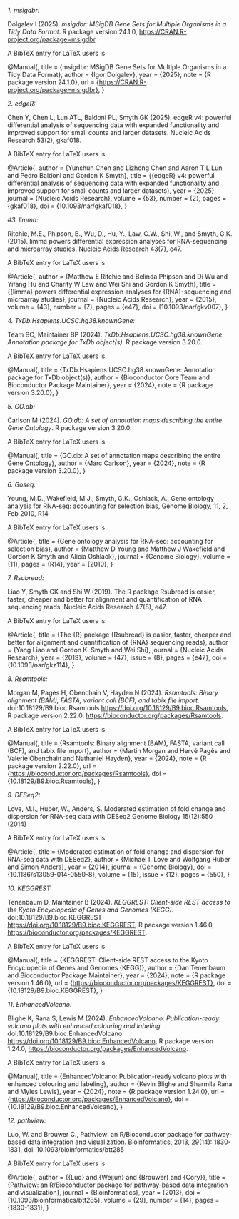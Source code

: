 *1. msigdbr:*

  Dolgalev I (2025). _msigdbr: MSigDB Gene Sets for Multiple Organisms in a Tidy
  Data Format_. R package version 24.1.0,
  <https://CRAN.R-project.org/package=msigdbr>.

A BibTeX entry for LaTeX users is

  @Manual{,
    title = {msigdbr: MSigDB Gene Sets for Multiple Organisms in a Tidy Data Format},
    author = {Igor Dolgalev},
    year = {2025},
    note = {R package version 24.1.0},
    url = {https://CRAN.R-project.org/package=msigdbr},
  }

*2. edgeR:*

  Chen Y, Chen L, Lun ATL, Baldoni PL, Smyth GK (2025). edgeR v4: powerful
  differential analysis of sequencing data with expanded functionality and improved
  support for small counts and larger datasets. Nucleic Acids Research 53(2),
  gkaf018.

A BibTeX entry for LaTeX users is

  @Article{,
    author = {Yunshun Chen and Lizhong Chen and Aaron T L Lun and Pedro Baldoni and Gordon K Smyth},
    title = {{edgeR} v4: powerful differential analysis of sequencing data with expanded functionality and improved support for small counts and larger datasets},
    year = {2025},
    journal = {Nucleic Acids Research},
    volume = {53},
    number = {2},
    pages = {gkaf018},
    doi = {10.1093/nar/gkaf018},
  }

#*3. limma:*

  Ritchie, M.E., Phipson, B., Wu, D., Hu, Y., Law, C.W., Shi, W., and Smyth, G.K.
  (2015). limma powers differential expression analyses for RNA-sequencing and
  microarray studies. Nucleic Acids Research 43(7), e47.

A BibTeX entry for LaTeX users is

  @Article{,
    author = {Matthew E Ritchie and Belinda Phipson and Di Wu and Yifang Hu and Charity W Law and Wei Shi and Gordon K Smyth},
    title = {{limma} powers differential expression analyses for {RNA}-sequencing and microarray studies},
    journal = {Nucleic Acids Research},
    year = {2015},
    volume = {43},
    number = {7},
    pages = {e47},
    doi = {10.1093/nar/gkv007},
  }
> 

*4. TxDb.Hsapiens.UCSC.hg38.knownGene:* 

  Team BC, Maintainer BP (2024). _TxDb.Hsapiens.UCSC.hg38.knownGene: Annotation
  package for TxDb object(s)_. R package version 3.20.0.

A BibTeX entry for LaTeX users is

  @Manual{,
    title = {TxDb.Hsapiens.UCSC.hg38.knownGene: Annotation package for TxDb object(s)},
    author = {Bioconductor Core Team and Bioconductor Package Maintainer},
    year = {2024},
    note = {R package version 3.20.0},
  }

*5. GO.db:*

  Carlson M (2024). _GO.db: A set of annotation maps describing the entire Gene
  Ontology_. R package version 3.20.0.

A BibTeX entry for LaTeX users is

  @Manual{,
    title = {GO.db: A set of annotation maps describing the entire Gene Ontology},
    author = {Marc Carlson},
    year = {2024},
    note = {R package version 3.20.0},
  }

*6. Goseq:*

Young, M.D., Wakefield, M.J., Smyth, G.K., Oshlack, A., Gene ontology analysis for
  RNA-seq: accounting for selection bias, Genome Biology, 11, 2, Feb 2010, R14

A BibTeX entry for LaTeX users is

  @Article{,
    title = {Gene ontology analysis for RNA-seq: accounting for selection bias},
    author = {Matthew D Young and Matthew J Wakefield and Gordon K Smyth and Alicia Oshlack},
    journal = {Genome Biology},
    volume = {11},
    pages = {R14},
    year = {2010},
  }

*7. Rsubread:*

  Liao Y, Smyth GK and Shi W (2019). The R package Rsubread is easier, faster,
  cheaper and better for alignment and quantification of RNA sequencing reads.
  Nucleic Acids Research 47(8), e47.

A BibTeX entry for LaTeX users is

  @Article{,
    title = {The {R} package {Rsubread} is easier, faster, cheaper and better for alignment and quantification of {RNA} sequencing reads},
    author = {Yang Liao and Gordon K. Smyth and Wei Shi},
    journal = {Nucleic Acids Research},
    year = {2019},
    volume = {47},
    issue = {8},
    pages = {e47},
    doi = {10.1093/nar/gkz114},
  }

  *8. Rsamtools:*

  Morgan M, Pagès H, Obenchain V, Hayden N (2024). _Rsamtools: Binary alignment
  (BAM), FASTA, variant call (BCF), and tabix file import_.
  doi:10.18129/B9.bioc.Rsamtools <https://doi.org/10.18129/B9.bioc.Rsamtools>, R
  package version 2.22.0, <https://bioconductor.org/packages/Rsamtools>.

A BibTeX entry for LaTeX users is

  @Manual{,
    title = {Rsamtools: Binary alignment (BAM), FASTA, variant call (BCF), and tabix
file import},
    author = {Martin Morgan and Hervé Pagès and Valerie Obenchain and Nathaniel Hayden},
    year = {2024},
    note = {R package version 2.22.0},
    url = {https://bioconductor.org/packages/Rsamtools},
    doi = {10.18129/B9.bioc.Rsamtools},
  }
  
*9. DESeq2:*

  Love, M.I., Huber, W., Anders, S. Moderated estimation of fold change and
  dispersion for RNA-seq data with DESeq2 Genome Biology 15(12):550 (2014)

A BibTeX entry for LaTeX users is

  @Article{,
    title = {Moderated estimation of fold change and dispersion for RNA-seq data with DESeq2},
    author = {Michael I. Love and Wolfgang Huber and Simon Anders},
    year = {2014},
    journal = {Genome Biology},
    doi = {10.1186/s13059-014-0550-8},
    volume = {15},
    issue = {12},
    pages = {550},
  }

*10. KEGGREST:*

  Tenenbaum D, Maintainer B (2024). _KEGGREST: Client-side REST access to the Kyoto
  Encyclopedia of Genes and Genomes (KEGG)_. doi:10.18129/B9.bioc.KEGGREST
  <https://doi.org/10.18129/B9.bioc.KEGGREST>, R package version 1.46.0,
  <https://bioconductor.org/packages/KEGGREST>.

A BibTeX entry for LaTeX users is

  @Manual{,
    title = {KEGGREST: Client-side REST access to the Kyoto Encyclopedia of Genes and
Genomes (KEGG)},
    author = {Dan Tenenbaum and Bioconductor Package Maintainer},
    year = {2024},
    note = {R package version 1.46.0},
    url = {https://bioconductor.org/packages/KEGGREST},
    doi = {10.18129/B9.bioc.KEGGREST},
  }

*11. EnhancedVolcano:*

  Blighe K, Rana S, Lewis M (2024). _EnhancedVolcano: Publication-ready volcano
  plots with enhanced colouring and labeling_. doi:10.18129/B9.bioc.EnhancedVolcano
  <https://doi.org/10.18129/B9.bioc.EnhancedVolcano>, R package version 1.24.0,
  <https://bioconductor.org/packages/EnhancedVolcano>.

A BibTeX entry for LaTeX users is

  @Manual{,
    title = {EnhancedVolcano: Publication-ready volcano plots with enhanced colouring and
labeling},
    author = {Kevin Blighe and Sharmila Rana and Myles Lewis},
    year = {2024},
    note = {R package version 1.24.0},
    url = {https://bioconductor.org/packages/EnhancedVolcano},
    doi = {10.18129/B9.bioc.EnhancedVolcano},
  }
  
*12. pathview:* 

  Luo, W. and Brouwer C., Pathview: an R/Bioconductor package for pathway-based data
  integration and visualization. Bioinformatics, 2013, 29(14): 1830-1831, doi:
  10.1093/bioinformatics/btt285

A BibTeX entry for LaTeX users is

  @Article{,
    author = {{Luo} and {Weijun} and {Brouwer} and {Cory}},
    title = {Pathview: an R/Bioconductor package for pathway-based data integration and visualization},
    journal = {Bioinformatics},
    year = {2013},
    doi = {10.1093/bioinformatics/btt285},
    volume = {29},
    number = {14},
    pages = {1830-1831},
  }
